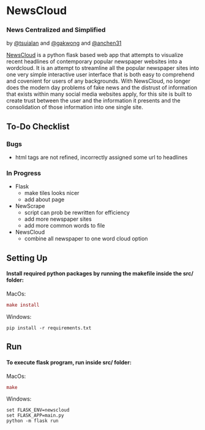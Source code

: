 # NewsCloud
### News Centralized and Simplified 
by [@tsuialan](https://github.com/tsuialan) and [@gakwong](https://github.com/gakwong) and [@anchen31](https://github.com/anchen31)

[NewsCloud](https://newswordcloud.wl.r.appspot.com/) is a python flask based web app that attempts to visualize recent headlines of contemporary popular newspaper websites into a wordcloud. It is an attempt to streamline all the popular newspaper sites into one very simple interactive user interface that is both easy to comprehend and covenient for users of any backgrounds. With NewsCloud, no longer does the modern day problems of fake news and the distrust of information that exists within many social media websites apply, for this site is built to create trust between the user and the information it presents and the consolidation of those information into one single site. 

## To-Do Checklist
### Bugs
- html tags are not refined, incorrectly assigned some url to headlines

### In Progress
- Flask
  - make tiles looks nicer
  - add about page
- NewScrape
  - script can prob be rewritten for efficiency
  - add more newspaper sites
  - add more common words to file
- NewsCloud
  - combine all newspaper to one word cloud option
  
## Setting Up
#### Install required python packages by running the makefile inside the src/ folder:
MacOs: 
``` MAC
make install
```
Windows: 
``` WIN
pip install -r requirements.txt
```
## Run
#### To execute flask program, run inside src/ folder:
MacOs: 
``` MAC
make
```
Windows: 
``` WIN
set FLASK_ENV=newscloud
set FLASK_APP=main.py
python -m flask run
```
